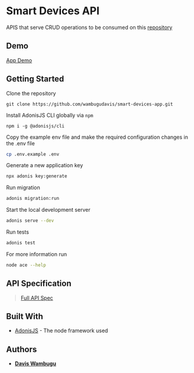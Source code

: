 # Smart Devices API
APIS that serve CRUD operations to be consumed on this [repository](https://github.com/wambugudavis/smart-devices-app)
## Demo
[App Demo](https://dwambugu-smart-devices.netlify.com/)

## Getting Started
Clone the repository
```
git clone https://github.com/wambugudavis/smart-devices-app.git
```
Install AdonisJS CLI globally via ``npm``
```
npm i -g @adonisjs/cli
```

Copy the example env file and make the required configuration changes in the .env file
```bash
cp .env.example .env
```

Generate a new application key
```bash
npx adonis key:generate
```

Run migration
```bash
adonis migration:run
```

Start the local development server
```bash
adonis serve --dev
```

Run tests
```bash
adonis test
```

  For more information run
```bash
node ace --help
```

## API Specification

> [Full API Spec](https://github.com/wambugudavis/smart-devices/blob/master/APISpec.md)

## Built With

* [AdonisJS](https://adonisjs.com/) - The node framework used

## Authors

* **[Davis Wambugu](https://github.com/wambugudavis)**
